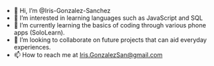- 👋 Hi, I’m @Iris-Gonzalez-Sanchez
- 👀 I’m interested in learning languages such as JavaScript and SQL
- 🌱 I’m currently learning the basics of coding through various phone apps (SoloLearn).
- 💞️ I’m looking to collaborate on future projects that can aid everyday experiences.
- 📫 How to reach me at Iris.GonzalezSan@gmail.com

<!---
Iris-Gonzalez-Sanchez/Iris-Gonzalez-Sanchez is a ✨ special ✨ repository because its `README.md` (this file) appears on your GitHub profile.
You can click the Preview link to take a look at your changes.
--->

